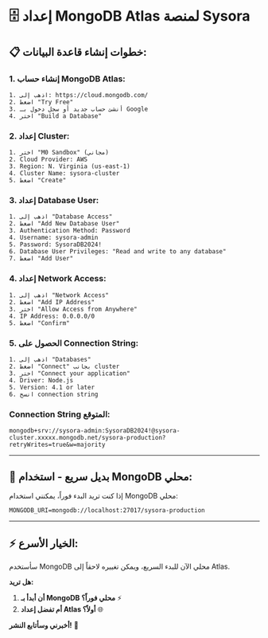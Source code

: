 # 🗄️ **إعداد MongoDB Atlas لمنصة Sysora**

## 📋 **خطوات إنشاء قاعدة البيانات:**

### **1. إنشاء حساب MongoDB Atlas:**
```
1. اذهب إلى: https://cloud.mongodb.com/
2. اضغط "Try Free"
3. أنشئ حساب جديد أو سجل دخول بـ Google
4. اختر "Build a Database"
```

### **2. إعداد Cluster:**
```
1. اختر "M0 Sandbox" (مجاني)
2. Cloud Provider: AWS
3. Region: N. Virginia (us-east-1)
4. Cluster Name: sysora-cluster
5. اضغط "Create"
```

### **3. إعداد Database User:**
```
1. اذهب إلى "Database Access"
2. اضغط "Add New Database User"
3. Authentication Method: Password
4. Username: sysora-admin
5. Password: SysoraDB2024!
6. Database User Privileges: "Read and write to any database"
7. اضغط "Add User"
```

### **4. إعداد Network Access:**
```
1. اذهب إلى "Network Access"
2. اضغط "Add IP Address"
3. اختر "Allow Access from Anywhere"
4. IP Address: 0.0.0.0/0
5. اضغط "Confirm"
```

### **5. الحصول على Connection String:**
```
1. اذهب إلى "Databases"
2. اضغط "Connect" بجانب cluster
3. اختر "Connect your application"
4. Driver: Node.js
5. Version: 4.1 or later
6. انسخ connection string
```

### **Connection String المتوقع:**
```
mongodb+srv://sysora-admin:SysoraDB2024!@sysora-cluster.xxxxx.mongodb.net/sysora-production?retryWrites=true&w=majority
```

---

## 🚀 **بديل سريع - استخدام MongoDB محلي:**

إذا كنت تريد البدء فوراً، يمكنني استخدام MongoDB محلي:

```env
MONGODB_URI=mongodb://localhost:27017/sysora-production
```

---

## ⚡ **الخيار الأسرع:**

سأستخدم MongoDB محلي الآن للبدء السريع، ويمكن تغييره لاحقاً إلى Atlas.

**هل تريد:**
1. **أن أبدأ بـ MongoDB محلي فوراً؟** ⚡
2. **أم تفضل إعداد Atlas أولاً؟** 🌐

**أخبرني وسأتابع النشر!** 🚀
